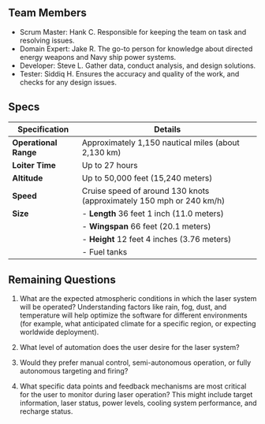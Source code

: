 ## Team Members
- Scrum Master: Hank C. Responsible for keeping the team on task and resolving issues.
- Domain Expert:  Jake R. The go-to person for knowledge about directed energy weapons and Navy ship power systems.
- Developer: Steve L. Gather data, conduct analysis, and design solutions.
- Tester: Siddiq H. Ensures the accuracy and quality of the work, and checks for any design issues.

## Specs
| Specification    | Details                                                                                       |
|-------------------|-----------------------------------------------------------------------------------------------|
| **Operational Range**   | Approximately 1,150 nautical miles (about 2,130 km)             |
| **Loiter Time**    | Up to 27 hours                                                                    |
| **Altitude**          | Up to 50,000 feet (15,240 meters)                                      |
| **Speed**         | Cruise speed of around 130 knots (approximately 150 mph or 240 km/h)                        |
| **Size**          | - **Length** 36 feet 1 inch (11.0 meters)                                                   |
|                   | - **Wingspan** 66 feet (20.1 meters)                                                        |
|                   | - **Height** 12 feet 4 inches (3.76 meters)                                                 |
|                   | - Fuel tanks                                                                                |



## Remaining Questions

1. What are the expected atmospheric conditions in which the laser system will be operated?  Understanding factors like rain, fog, dust, and temperature will help optimize the software for different environments (for example, what anticipated climate for a specific region, or expecting worldwide deployment).

1. What level of automation does the user desire for the laser system?

2. Would they prefer manual control, semi-autonomous operation, or fully autonomous targeting and firing?

1. What specific data points and feedback mechanisms are most critical for the user to monitor during laser operation? This might include target information, laser status, power levels, cooling system performance, and recharge status.  


